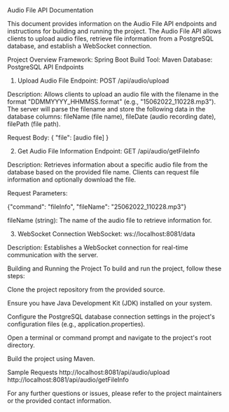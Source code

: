 Audio File API Documentation

This document provides information on the Audio File API endpoints and instructions for building and running the project. The Audio File API allows clients to upload audio files, retrieve file information from a PostgreSQL database, and establish a WebSocket connection.

Project Overview
Framework: Spring Boot
Build Tool: Maven
Database: PostgreSQL
API Endpoints
1. Upload Audio File
Endpoint: POST /api/audio/upload

Description: Allows clients to upload an audio file with the filename in the format "DDMMYYYY_HHMMSS.format" (e.g., "15062022_110228.mp3"). The server will parse the filename and store the following data in the database columns: fileName (file name), fileDate (audio recording date), filePath (file path).

Request Body:
{
  "file": [audio file]
}

2. Get Audio File Information
Endpoint: GET /api/audio/getFileInfo

Description: Retrieves information about a specific audio file from the database based on the provided file name. Clients can request file information and optionally download the file.

Request Parameters:

{"command": "fileInfo", "fileName": "25062022_110228.mp3"}

fileName (string): The name of the audio file to retrieve information for.

3. WebSocket Connection
WebSocket: ws://localhost:8081/data

Description: Establishes a WebSocket connection for real-time communication with the server.

Building and Running the Project
To build and run the project, follow these steps:

Clone the project repository from the provided source.

Ensure you have Java Development Kit (JDK) installed on your system.

Configure the PostgreSQL database connection settings in the project's configuration files (e.g., application.properties).

Open a terminal or command prompt and navigate to the project's root directory.

Build the project using Maven.

Sample Requests
http://localhost:8081/api/audio/upload
http://localhost:8081/api/audio/getFileInfo


For any further questions or issues, please refer to the project maintainers or the provided contact information.
